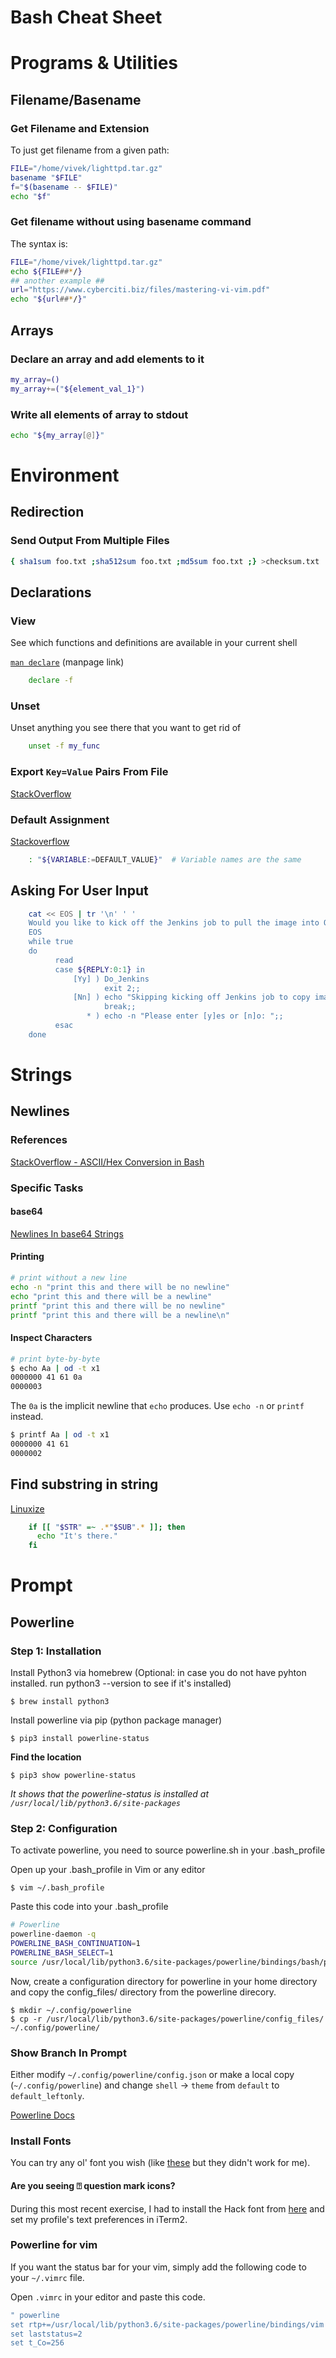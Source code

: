 # Bash Cheat Sheet #

# Programs & Utilities #
## Filename/Basename ##
### Get Filename and Extension ###

To just get filename from a given path:

```bash
FILE="/home/vivek/lighttpd.tar.gz"
basename "$FILE"
f="$(basename -- $FILE)"
echo "$f"
```

### Get filename without using basename command ###

The syntax is:

```bash
FILE="/home/vivek/lighttpd.tar.gz"
echo ${FILE##*/}
## another example ##
url="https://www.cyberciti.biz/files/mastering-vi-vim.pdf"
echo "${url##*/}"
```

## Arrays ##

### Declare an array and add elements to it ###

```bash
my_array=()
my_array+=("${element_val_1}")
```

### Write all elements of array to stdout ###

```bash
echo "${my_array[@]}"
```

# Environment #
## Redirection ##
### Send Output From Multiple Files ###
```bash
{ sha1sum foo.txt ;sha512sum foo.txt ;md5sum foo.txt ;} >checksum.txt
```

## Declarations ##

### View ###
See which functions and definitions are available in your current shell

[`man declare`](https://linuxcommand.org/lc3_man_pages/declareh.html) (manpage link)

```bash
    declare -f 
```

### Unset ###
Unset anything you see there that you want to get rid of

```bash
    unset -f my_func
```

### Export `Key=Value` Pairs From File ###
[StackOverflow](https://stackoverflow.com/questions/19331497/set-environment-variables-from-file-of-key-value-pairs)

### Default Assignment ###
[Stackoverflow](https://stackoverflow.com/questions/2013547/assigning-default-values-to-shell-variables-with-a-single-command-in-bash)

```bash
    : "${VARIABLE:=DEFAULT_VALUE}"  # Variable names are the same
```

## Asking For User Input ##

```bash
    cat << EOS | tr '\n' ' '
    Would you like to kick off the Jenkins job to pull the image into OCP? [y/n]:
    EOS
    while true
    do
          read
          case ${REPLY:0:1} in
              [Yy] ) Do_Jenkins
                     exit 2;;
              [Nn] ) echo "Skipping kicking off Jenkins job to copy image"
                     break;;
                 * ) echo -n "Please enter [y]es or [n]o: ";;
          esac
    done
```

# Strings #

## Newlines ##

### References ###
[StackOverflow - ASCII/Hex Conversion in Bash](https://stackoverflow.com/questions/5724761/ascii-hex-convert-in-bash)

### Specific Tasks ###

#### base64 ####
[Newlines In base64 Strings](https://superuser.com/questions/1225134/why-does-the-base64-of-a-string-contain-n)

#### Printing ####
```bash
# print without a new line
echo -n "print this and there will be no newline"
echo "print this and there will be a newline"
printf "print this and there will be no newline"
printf "print this and there will be a newline\n"
```

#### Inspect Characters ####
```bash
# print byte-by-byte
$ echo Aa | od -t x1
0000000 41 61 0a
0000003
```
The `0a` is the implicit newline that `echo` produces.  Use `echo -n` or `printf` instead.
```bash
$ printf Aa | od -t x1
0000000 41 61
0000002
```

## Find substring in string ##
[Linuxize](https://linuxize.com/post/how-to-check-if-string-contains-substring-in-bash/)

```bash
    if [[ "$STR" =~ .*"$SUB".* ]]; then
	  echo "It's there."
	fi
```

# Prompt #

## Powerline

### Step 1: Installation

Install Python3 via homebrew (Optional: in case you do not have pyhton installed. run python3 --version to see if it's installed)

`$ brew install python3`

Install powerline via pip (python package manager)

`$ pip3 install powerline-status`

__Find the location__

`$ pip3 show powerline-status`

*It shows that the powerline-status is installed at `/usr/local/lib/python3.6/site-packages`*

### Step 2: Configuration

To activate powerline, you need to source powerline.sh in your .bash_profile

Open up your .bash_profile in Vim or any editor

`$ vim ~/.bash_profile`

Paste this code into your .bash_profile
```bash
# Powerline
powerline-daemon -q
POWERLINE_BASH_CONTINUATION=1
POWERLINE_BASH_SELECT=1
source /usr/local/lib/python3.6/site-packages/powerline/bindings/bash/powerline.sh
```

Now, create a configuration directory for powerline in your home directory and copy the config_files/ directory from the powerline direcory.

    $ mkdir ~/.config/powerline
    $ cp -r /usr/local/lib/python3.6/site-packages/powerline/config_files/ ~/.config/powerline/

### Show Branch In Prompt ###

Either modify `~/.config/powerline/config.json` or make a local copy (`~/.config/powerline`) and change `shell` -> `theme` from `default` to `default_leftonly`.

[Powerline Docs](https://powerline.readthedocs.io/en/latest/configuration.html)

### Install Fonts ###

You can try any ol' font you wish (like [these](https://github.com/powerline/fonts) but they didn't work for me).  


#### Are you seeing ⍰ question mark icons?

During this most recent exercise, I had to install the Hack font from [here](https://github.com/ryanoasis/nerd-fonts#option-4-homebrew-fonts) and set my profile's text preferences in iTerm2.


### Powerline for vim ###

If you want the status bar for your vim, simply add the following code to your `~/.vimrc` file.

Open `.vimrc` in your editor and paste this code.
```bash
" powerline
set rtp+=/usr/local/lib/python3.6/site-packages/powerline/bindings/vim
set laststatus=2
set t_Co=256
```